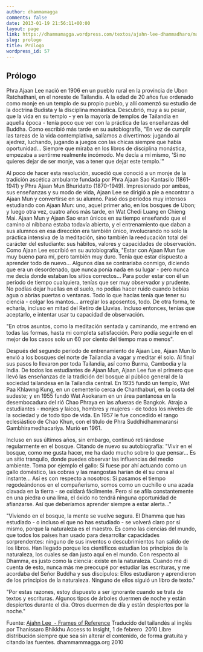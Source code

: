 ```yaml
---
author: dhammamagga
comments: false
date: 2013-01-19 21:56:11+00:00
layout: page
link: https://dhammamagga.wordpress.com/textos/ajahn-lee-dhammadharo/marcos-de-referencia/prologo/
slug: prologo
title: Prólogo
wordpress_id: 57
---
```


## Prólogo


Phra Ajaan Lee nació en 1906 en un pueblo rural en la provincia de Ubon Ratchathani, en el noreste de Tailandia. A la edad de 20 años fue ordenado como monje en un templo de su propio pueblo, y allí comenzó su estudio de la doctrina Budista y la disciplina monástica. Descubrió, muy a su pesar, que la vida en su templo - y en la mayoría de templos de Tailandia en aquella época - tenía poco que ver con la práctica de las enseñanzas del Buddha. Como escribió más tarde en su autobiografía, "En vez de cumplir las tareas de la vida contemplativa, salíamos a divertirnos: jugando al ajedrez, luchando, jugando a juegos con las chicas siempre que había oportunidad... Siempre que miraba en los libros de disciplina monástica, empezaba a sentirme realmente incómodo. Me decía a mí mismo, 'Si no quieres dejar de ser monje, vas a tener que dejar este templo.'"

Al poco de hacer esta resolución, sucedió que conoció a un monje de la tradición ascética ambulante fundada por Phra Ajaan Sao Kantasilo (1861-1941) y Phra Ajaan Mun Bhuridatto (1870-1949). Impresionado por ambas, sus enseñanzas y su modo de vida, Ajaan Lee se dirigió a pie a encontrar a Ajaan Mun y convertirse en su alumno. Pasó dos periodos muy intensos estudiando con Ajaan Mun: uno, aquel primer año, en los bosques de Ubon; y luego otra vez, cuatro años más tarde, en Wat Chedi Luang en Chieng Mai. Ajaan Mun y Ajaan Sao eran únicos en su tiempo enseñando que el camino al nibbana estaba todavía abierto, y el entrenamiento que daban a sus alumnos en esa dirección era también único, involucrando no solo la práctica intensiva de la meditación, sino también la reeducación total del carácter del estudiante: sus hábitos, valores y capacidades de observación. Como Ajaan Lee escribió en su autobiografía, "Estar con Ajaan Mun fue muy bueno para mí, pero también muy duro. Tenía que estar dispuesto a aprender todo de nuevo... Algunos días se contrariaba conmigo, diciendo que era un desordenado, que nunca ponía nada en su lugar - pero nunca me decía donde estaban los sitios correctos... Para poder estar con él un periodo de tiempo cualquiera, tenías que ser muy observador y prudente. No podías dejar huellas en el suelo, no podías hacer ruido cuando bebías agua o abrías puertas o ventanas. Todo lo que hacías tenía que tener su ciencia - colgar los mantos... arreglar los aposentos, todo. De otra forma, te echaría, incluso en mitad del Retiro de Lluvias. Incluso entonces, tenías que aceptarlo, e intentar usar tu capacidad de observación.

"En otros asuntos, como la meditación sentada y caminando, me entrenó en todas las formas, hasta mi completa satisfacción. Pero podía seguirle en el mejor de los casos solo un 60 por ciento del tiempo mas o menos".

Después del segundo periodo de entrenamiento de Ajaan Lee, Ajaan Mun lo envió a los bosques del norte de Tailandia a vagar y meditar él solo. Al final sus pasos lo llevaron por toda Tailandia, así como Burma, Cambodia y la India. De todos los estudiantes de Ajaan Mun, Ajaan Lee fue el primero que llevó las enseñanzas de la tradición del bosque al público general de la sociedad tailandesa en la Tailandia central. En 1935 fundó un templo, Wat Paa Khlawng Kung, en un cementerio cerca de Chanthaburi, en la costa del sudeste; y en 1955 fundó Wat Asokaram en un área pantanosa en la desembocadura del rió Chao Phraya en las afueras de Bangkok. Atrajo a estudiantes - monjes y laicos, hombres y mujeres - de todos los niveles de la sociedad y de todo tipo de vida. En 1957 le fue concedido el rango eclesiástico de Chao Khun, con el título de Phra Suddhidhammaransi Gambhiramedhacariya. Murió en 1961.

Incluso en sus últimos años, sin embargo, continuó retirándose regularmente en el bosque. Citando de nuevo su autobiografía: "Vivir en el bosque, como me gusta hacer, me ha dado mucho sobre lo que pensar... Es un sitio tranquilo, donde puedes observar las influencias del medio ambiente. Toma por ejemplo el gallo: Si fuese por ahí actuando como un gallo doméstico, las cobras y las mangostas harían de él su cena al instante... Así es con respecto a nosotros: Si pasamos el tiempo regodeándonos en el compañerismo, somos como un cuchillo o una azada clavada en la tierra - se oxidará fácilmente. Pero si se afila constantemente en una piedra o una lima, el óxido no tendrá ninguna oportunidad de afianzarse. Así que deberíamos aprender siempre a estar alerta..."

"Viviendo en el bosque, la mente se vuelve segura. El Dhamma que has estudiado - o incluso el que no has estudiado - se volverá claro por sí mismo, porque la naturaleza es el maestro. Es como las ciencias del mundo, que todos los países han usado para desarrollar capacidades sorprendentes: ninguno de sus inventos o descubrimientos han salido de los libros. Han llegado porque los científicos estudian los principios de la naturaleza, los cuales se dan justo aquí en el mundo. Con respecto al Dhamma, es justo como la ciencia: existe en la naturaleza. Cuando me di cuenta de esto, nunca más me preocupé por estudiar las escrituras, y me acordaba del Señor Buddha y sus discípulos: Ellos estudiaron y aprendieron de los principios de la naturaleza. Ninguno de ellos siguió un libro de texto."

"Por estas razones, estoy dispuesto a ser ignorante cuando se trata de textos y escrituras. Algunos tipos de árboles duermen de noche y están despiertos durante el día. Otros duermen de día y están despiertos por la noche."<!-- more -->


Fuente: [Ajahn Lee  - Frames of Reference](http://www.accesstoinsight.org/lib/thai/lee/frames.html)
Traducido del tailandés al inglés por Thanissaro Bhikkhu
Access to Insight, 1 de febrero  2010
Libre distribución siempre que sea sin alterar el contenido, de forma gratuita y citando las fuentes.
dhammammagga.org 2010
